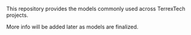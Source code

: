This repository provides the models commonly used across TerrexTech projects.

More info will be added later as models are finalized.

